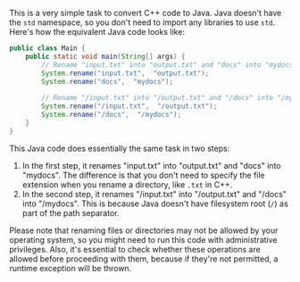 This is a very simple task to convert C++ code to Java. Java doesn't have the `std` namespace, so you don't need to import any libraries to use `std`. Here's how the equivalent Java code looks like:

```java
public class Main {
    public static void main(String[] args) {
        // Rename "input.txt" into "output.txt" and "docs" into "mydocs", both in the current working directory
        System.rename("input.txt",  "output.txt");
        System.rename("docs",  "mydocs");
        
        // Rename "/input.txt" into "/output.txt" and "/docs" into "/mydocs"
        System.rename("/input.txt",  "/output.txt");
        System.rename("/docs",  "/mydocs");
    }
}
```

This Java code does essentially the same task in two steps:

1. In the first step, it renames "input.txt" into "output.txt" and "docs" into "mydocs". The difference is that you don't need to specify the file extension when you rename a directory, like `.txt` in C++.
2. In the second step, it renames "/input.txt" into "/output.txt" and "/docs" into "/mydocs". This is because Java doesn't have filesystem root (`/`) as part of the path separator.

Please note that renaming files or directories may not be allowed by your operating system, so you might need to run this code with administrative privileges. Also, it's essential to check whether these operations are allowed before proceeding with them, because if they're not permitted, a runtime exception will be thrown.
